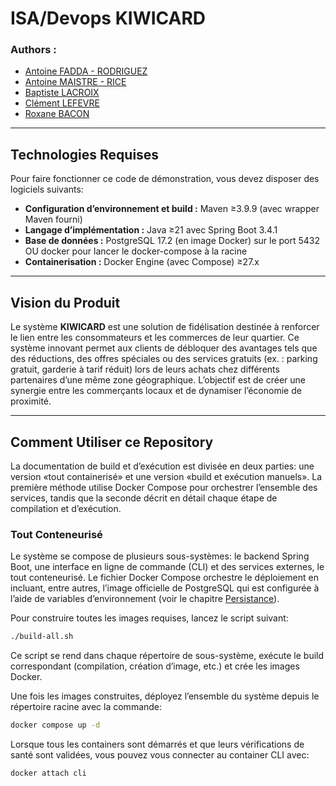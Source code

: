 # ISA/Devops KIWICARD

### Authors :

- [Antoine FADDA - RODRIGUEZ](https://github.com/Antoine-FdRg)
- [Antoine MAISTRE - RICE](https://github.com/Antoine-MR)
- [Baptiste LACROIX](https://github.com/BaptisteLacroix)
- [Clément LEFEVRE](https://github.com/Firelods)
- [Roxane BACON](https://github.com/RoxaneBacon)

---

## Technologies Requises

Pour faire fonctionner ce code de démonstration, vous devez disposer des logiciels suivants:

- **Configuration d’environnement et build :** Maven ≥3.9.9 (avec wrapper Maven fourni)
- **Langage d’implémentation :** Java ≥21 avec Spring Boot 3.4.1
- **Base de données :** PostgreSQL 17.2 (en image Docker) sur le port 5432 OU docker pour lancer le docker-compose à la racine
- **Containerisation :** Docker Engine (avec Compose) ≥27.x

---

## Vision du Produit

Le système **KIWICARD** est une solution de fidélisation destinée à renforcer le lien entre les consommateurs et les
commerces de leur quartier.
Ce système innovant permet aux clients de débloquer des avantages tels que des réductions, des offres spéciales ou des
services gratuits (ex. : parking gratuit, garderie à tarif réduit) lors de leurs achats chez différents partenaires
d’une même zone géographique.
L’objectif est de créer une synergie entre les commerçants locaux et de dynamiser l’économie de proximité.


---

## Comment Utiliser ce Repository

La documentation de build et d’exécution est divisée en deux parties: une version «tout containerisé» et une version
«build et exécution manuels». La première méthode utilise Docker Compose pour orchestrer l’ensemble des services, tandis
que la seconde décrit en détail chaque étape de compilation et d’exécution.

### Tout Conteneurisé

Le système se compose de plusieurs sous-systèmes: le backend Spring Boot, une interface en ligne de commande (CLI) et
des services externes, le tout conteneurisé. Le fichier Docker Compose orchestre le déploiement en incluant, entre
autres, l’image officielle de PostgreSQL qui est configurée à l’aide de variables d’environnement (voir le
chapitre [Persistance](chapters/Persistence.md)).

Pour construire toutes les images requises, lancez le script suivant:

```bash
./build-all.sh 
```

Ce script se rend dans chaque répertoire de sous-système, exécute le build correspondant (compilation, création d’image,
etc.) et crée les images Docker.

Une fois les images construites, déployez l’ensemble du système depuis le répertoire racine avec la commande:

```bash
docker compose up -d
```

Lorsque tous les containers sont démarrés et que leurs vérifications de santé sont validées, vous pouvez vous connecter
au container CLI avec:

```bash
docker attach cli
```
